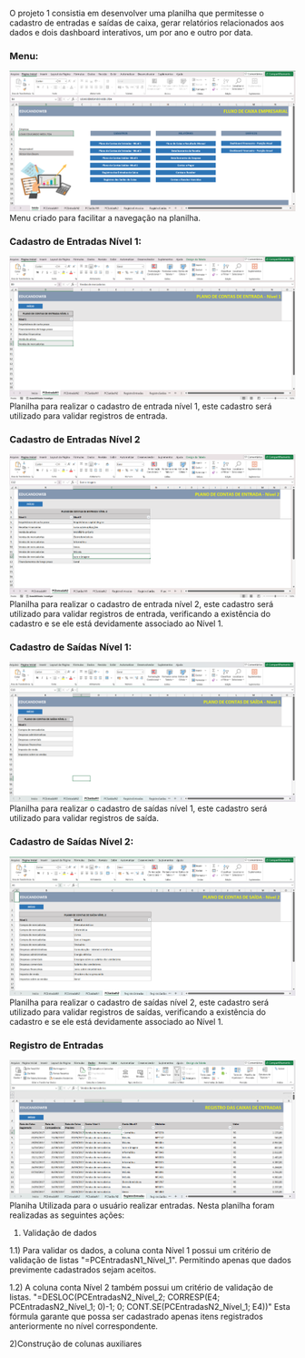 O projeto 1 consistia em desenvolver uma planilha que permitesse o cadastro de entradas e saídas de caixa, gerar relatórios relacionados aos dados e dois dashboard interativos, um por ano e outro por data.
### Menu:


![Imagem Menu](ImagensPlanilha/Menu.png)
Menu criado para facilitar a navegação na planilha.


### Cadastro de Entradas Nível 1:
![Imagem da planilha de Entrada nível 1](ImagensPlanilha/PCEntradaN1.png)
Planilha para realizar o cadastro de entrada nível 1, este cadastro será utilizado para validar registros de entrada.


### Cadastro de Entradas Nível 2
![Imagem da planilha de Entrada nível 2](ImagensPlanilha/PCEntradaN2.png)
Planilha para realizar o cadastro de entrada nível 2, este cadastro será utilizado para validar registros de entrada, verificando a existência do cadastro e se ele está devidamente associado ao Nível 1.


### Cadastro de Saídas Nível 1:
 ![Imagem da planilha de Saídas nível 1](ImagensPlanilha/PcSaidasN1.png)
Planilha para realizar o cadastro de saídas nível 1, este cadastro será utilizado para validar registros de saída.


### Cadastro de Saídas Nível 2:
![Imagem da planilha de Saídas nível 2](ImagensPlanilha/PCSaidasN2.png)
Planilha para realizar o cadastro de saídas nível 2, este cadastro será utilizado para validar registros de saídas, verificando a existência do cadastro e se ele está devidamente associado ao Nível 1.

 
 ### Registro de Entradas
 ![Imagem do Registro de Entradas](ImagensPlanilha/RegistroEntradas.png)
 Planiha Utilizada para o usuário realizar entradas. Nesta planilha foram realizadas as seguintes ações:
 1) Validação de dados 
 
 1.1) Para validar os dados, a coluna conta Nível 1 possui um critério de validação de listas "=PCEntradasN1_Nível_1". Permitindo apenas que dados previmente cadastrados sejam aceitos.

1.2) A coluna conta Nível 2 também possui um critério de validação de listas. "=DESLOC(PCEntradasN2_Nível_2; CORRESP(E4; PCEntradasN2_Nível_1; 0)-1; 0; CONT.SE(PCEntradasN2_Nível_1; E4))" Esta fórmula garante que possa ser cadastrado apenas itens registrados anteriormente no nível correspondente.

 2)Construção de colunas auxiliares
 